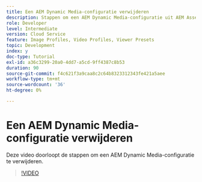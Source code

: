 ```yaml
---
title: Een AEM Dynamic Media-configuratie verwijderen
description: Stappen om een AEM Dynamic Media-configuratie uit AEM Assets te verwijderen.
role: Developer
level: Intermediate
version: Cloud Service
feature: Image Profiles, Video Profiles, Viewer Presets
topic: Development
index: y
doc-type: Tutorial
exl-id: a36c3299-20a0-4dd7-a5cd-9ff4387c8b53
duration: 90
source-git-commit: f4c621f3a9caa8c2c64b8323312343fe421a5aee
workflow-type: tm+mt
source-wordcount: '36'
ht-degree: 0%

---
```


# Een AEM Dynamic Media-configuratie verwijderen

Deze video doorloopt de stappen om een AEM Dynamic Media-configuratie te verwijderen.

>[!VIDEO](https://video.tv.adobe.com/v/335363?quality=12&learn=on)
